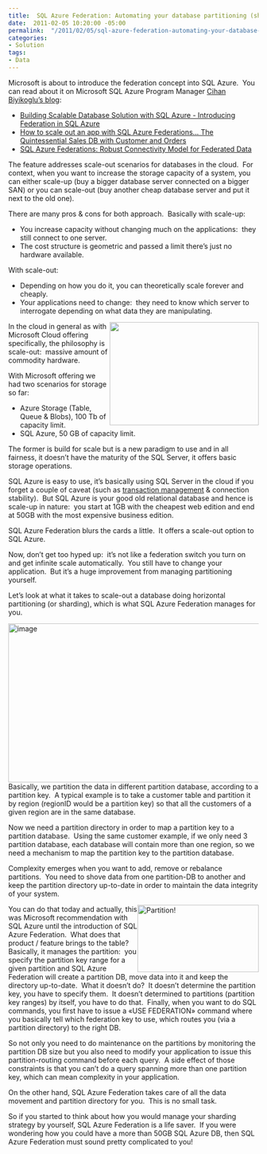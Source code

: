 ```yaml
---
title:  SQL Azure Federation: Automating your database partitioning (sharding)
date:  2011-02-05 10:20:00 -05:00
permalink:  "/2011/02/05/sql-azure-federation-automating-your-database-partitioning-sharding/"
categories:
- Solution
tags:
- Data
---
```

<p>Microsoft is about to introduce the federation concept into SQL Azure.&#160; You can read about it on Microsoft SQL Azure Program Manager <a href="http://blogs.msdn.com/b/cbiyikoglu/">Cihan Biyikoglu’s blog</a>:</p>  <ul>   <li><a href="http://blogs.msdn.com/b/cbiyikoglu/archive/2010/10/30/building-scalable-database-solution-in-sql-azure-introducing-federation-in-sql-azure.aspx">Building Scalable Database Solution with SQL Azure - Introducing Federation in SQL Azure</a> </li>    <li><a href="http://blogs.msdn.com/b/cbiyikoglu/archive/2010/12/11/how-to-scale-out-an-app-with-sql-azure-federations-the-quintessential-sales-db-with-customer-and-orders.aspx">How to scale out an app with SQL Azure Federations… The Quintessential Sales DB with Customer and Orders</a> </li>    <li><a href="http://blogs.msdn.com/b/cbiyikoglu/archive/2011/01/18/sql-azure-federations-robust-connectivity-model-for-federated-data.aspx">SQL Azure Federations: Robust Connectivity Model for Federated Data</a> </li> </ul>  <p>The feature addresses scale-out scenarios for databases in the cloud.&#160; For context, when you want to increase the storage capacity of a system, you can either scale-up (buy a bigger database server connected on a bigger SAN) or you can scale-out (buy another cheap database server and put it next to the old one).</p>  <p>There are many pros &amp; cons for both approach.&#160; Basically with scale-up:</p>  <ul>   <li>You increase capacity without changing much on the applications:&#160; they still connect to one server. </li>    <li>The cost structure is geometric and passed a limit there’s just no hardware available. </li> </ul>  <p>With scale-out:</p>  <ul>   <li>Depending on how you do it, you can theoretically scale forever and cheaply. </li>    <li>Your applications need to change:&#160; they need to know which server to interrogate depending on what data they are manipulating. </li> </ul>  <p><img style="display:inline;margin-left:0;margin-right:0;" align="right" src="http://www.haute-disponibilite.net/wp-content/uploads/2008/09/hp-pod.png" width="300" height="207" />In the cloud in general as with Microsoft Cloud offering specifically, the philosophy is scale-out:&#160; massive amount of commodity hardware.</p>  <p>With Microsoft offering we had two scenarios for storage so far:</p>  <ul>   <li>Azure Storage (Table, Queue &amp; Blobs), 100 Tb of capacity limit. </li>    <li>SQL Azure, 50 GB of capacity limit. </li> </ul>  <p>The former is build for scale but is a new paradigm to use and in all fairness, it doesn’t have the maturity of the SQL Server, it offers basic storage operations.</p>  <p>SQL Azure is easy to use, it’s basically using SQL Server in the cloud if you forget a couple of caveat (such as <a href="http://vincentlauzon.wordpress.com/2010/11/29/sql-azure-acid-transactions-back-to-2001/">transaction management</a> &amp; connection stability).&#160; But SQL Azure is your good old relational database and hence is scale-up in nature:&#160; you start at 1GB with the cheapest web edition and end at 50GB with the most expensive business edition.</p>  <p>SQL Azure Federation blurs the cards a little.&#160; It offers a scale-out option to SQL Azure.</p>  <p>Now, don’t get too hyped up:&#160; it’s not like a federation switch you turn on and get infinite scale automatically.&#160; You still have to change your application.&#160; But it’s a huge improvement from managing partitioning yourself.</p>  <p>Let’s look at what it takes to scale-out a database doing horizontal partitioning (or sharding), which is what SQL Azure Federation manages for you.</p>  <p><a href="http://vincentlauzon.files.wordpress.com/2011/02/image.png"><img style="display:inline;margin-left:0;margin-right:0;border-width:0;" title="image" border="0" alt="image" align="left" src="http://vincentlauzon.files.wordpress.com/2011/02/image_thumb.png" width="516" height="319" /></a>Basically, we partition the data in different partition database, according to a partition key.&#160; A typical example is to take a customer table and partition it by region (regionID would be a partition key) so that all the customers of a given region are in the same database.</p>  <p>Now we need a partition directory in order to map a partition key to a partition database.&#160; Using the same customer example, if we only need 3 partition database, each database will contain more than one region, so we need a mechanism to map the partition key to the partition database.</p>  <p>Complexity emerges when you want to add, remove or rebalance partitions.&#160; You need to shove data from one partition-DB to another and keep the partition directory up-to-date in order to maintain the data integrity of your system.</p> <a href="http://vincentlauzon.files.wordpress.com/2011/02/image1.png"><img style="display:inline;margin-left:0;margin-right:0;border-width:0;" title="Partition!" border="0" alt="Partition!" align="right" src="http://vincentlauzon.files.wordpress.com/2011/02/image_thumb1.png" width="244" height="135" /></a>   <p>You can do that today and actually, this was Microsoft recommendation with SQL Azure until the introduction of SQL Azure Federation.&#160; What does that product / feature brings to the table?&#160; Basically, it manages the partition:&#160; you specify the partition key range for a given partition and SQL Azure Federation will create a partition DB, move data into it and keep the directory up-to-date.&#160; What it doesn’t do?&#160; It doesn’t determine the partition key, you have to specify them.&#160; It doesn’t determined to partitions (partition key ranges) by itself, you have to do that.&#160; Finally, when you want to do SQL commands, you first have to issue a «USE FEDERATION» command where you basically tell which federation key to use, which routes you (via a partition directory) to the right DB.</p>  <p>So not only you need to do maintenance on the partitions by monitoring the partition DB size but you also need to modify your application to issue this partition-routing command before each query.&#160; A side effect of those constraints is that you can’t do a query spanning more than one partition key, which can mean complexity in your application.</p>  <p>On the other hand, SQL Azure Federation takes care of all the data movement and partition directory for you.&#160; This is no small task.</p>  <p>So if you started to think about how you would manage your sharding strategy by yourself, SQL Azure Federation is a life saver.&#160; If you were wondering how you could have a more than 50GB SQL Azure DB, then SQL Azure Federation must sound pretty complicated to you!</p>